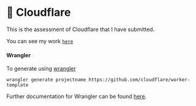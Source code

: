 # 👷 Cloudflare 

This is the assessment of Cloudflare that I have submitted.

You can see my work [`here`](https://cloudflare-2020-general-engineering-assignment.romilsiddhapura.workers.dev/romil)

#### Wrangler

To generate using [wrangler](https://github.com/cloudflare/wrangler)

```
wrangler generate projectname https://github.com/cloudflare/worker-template
```

Further documentation for Wrangler can be found [here](https://developers.cloudflare.com/workers/tooling/wrangler).
